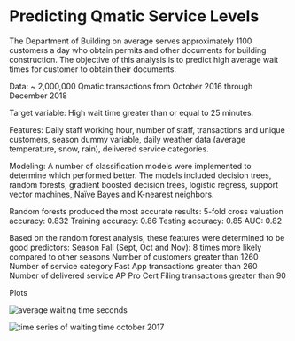 # Predicting Qmatic Service Levels

The Department of Building on average serves approximately 1100 customers a day who obtain permits and other documents for building construction. The objective of this analysis is to predict high average wait times for customer to obtain their documents. 

Data: ~ 2,000,000 Qmatic transactions from October 2016 through December 2018

Target variable: High wait time greater than or equal to 25 minutes.

Features: Daily staff working hour, number of staff, transactions and unique customers, season dummy variable, daily weather data (average temperature, snow, rain), delivered service categories.

Modeling: A number of classification models were implemented to determine which performed better. The models included decision trees, random forests, gradient boosted decision trees, logistic regress, support vector machines, Naïve Bayes and K-nearest neighbors.

Random forests produced the most accurate results:
5-fold cross valuation accuracy: 0.832
Training accuracy: 0.86
Testing accuracy: 0.85
AUC: 0.82

Based on the random forest analysis, these features were determined to be good predictors:
Season Fall (Sept, Oct and Nov): 8 times more likely compared to other seasons 
Number of customers greater than 1260
Number of service category Fast App transactions greater than 260
Number of delivered service AP Pro Cert Filing transactions greater than 90

Plots

![average waiting time seconds](https://user-images.githubusercontent.com/11237613/51345028-fa038880-1a67-11e9-9b93-0e86de52cc3e.png)

![time series of waiting time october 2017](https://user-images.githubusercontent.com/11237613/51345111-2e774480-1a68-11e9-9548-b0ce3de87de4.png)
